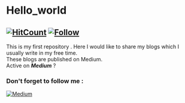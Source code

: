 # Hello_world 
[![HitCount](http://hits.dwyl.io/srvkmr130/srvkmr130/hello_world.svg)](http://hits.dwyl.io/srvkmr130/srvkmr130/hello_world)
[![Follow](https://img.shields.io/twitter/url/http/srvkmr130.svg?style=social)](https://twitter.com/srvkmr130)
---
This is my first repository . 
Here I would like to share my blogs which I usually write in my free time.  
These blogs are published on Medium.  
Active on **_Medium_** ?
### Don't forget to follow me :
[![Medium](https://img.shields.io/badge/Follow-Medium-lightgreen.svg)](https://medium.com/@srvkmr130)
